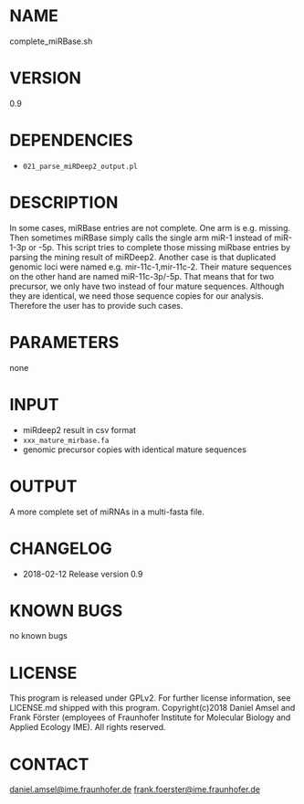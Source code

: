 # NAME
complete_miRBase.sh
# VERSION
0.9
# DEPENDENCIES
- `021_parse_miRDeep2_output.pl`
# DESCRIPTION
In some cases, miRBase entries are not complete. One arm is e.g. missing. Then sometimes miRBase simply calls the single arm miR-1 instead of miR-1-3p or -5p. This script tries to complete those missing miRbase entries by parsing the mining result of miRDeep2. Another case is that duplicated genomic loci were named e.g. mir-11c-1,mir-11c-2. Their mature sequences on the other hand are named miR-11c-3p/-5p. That means that for two precursor, we only have two instead of four mature sequences. Although they are identical, we need those sequence copies for our analysis. Therefore the user has to provide such cases.

# PARAMETERS
none
# INPUT
- miRdeep2 result in csv format
- `xxx_mature_mirbase.fa`
- genomic precursor copies with identical mature sequences
# OUTPUT
A more complete set of miRNAs in a multi-fasta file.
# CHANGELOG
- 2018-02-12 Release version 0.9
# KNOWN BUGS
no known bugs
# LICENSE
This program is released under GPLv2. For further license information, see LICENSE.md shipped with this program.
Copyright(c)2018 Daniel Amsel and Frank Förster (employees of Fraunhofer Institute for Molecular Biology and Applied Ecology IME).
All rights reserved.
# CONTACT
daniel.amsel@ime.fraunhofer.de
frank.foerster@ime.fraunhofer.de

